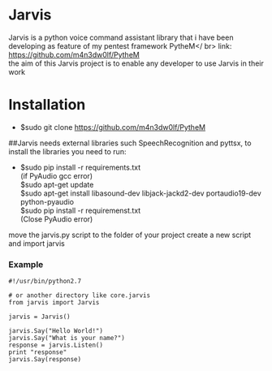 # Jarvis

Jarvis is a python voice command assistant library that i have been developing as feature of my pentest framework PytheM</ br>
link: https://github.com/m4n3dw0lf/PytheM<br/>
the aim of this Jarvis project is to enable any developer to use Jarvis in their work<br/>
 

# Installation 
- $sudo git clone https://github.com/m4n3dw0lf/PytheM

##Jarvis needs external libraries such SpeechRecognition and pyttsx, to install the libraries you need to run: <br />

- $sudo pip install -r requirements.txt <br />
 (if PyAudio gcc error)<br />
 $sudo apt-get update<br />
 $sudo apt-get install libasound-dev libjack-jackd2-dev portaudio19-dev python-pyaudio<br />
 $sudo pip install -r requiremenst.txt<br /> 
 (Close PyAudio error) <br />

move the jarvis.py script to the folder of your project create a new script and import jarvis<br />

### Example
```
#!/usr/bin/python2.7

# or another directory like core.jarvis
from jarvis import Jarvis

jarvis = Jarvis()

jarvis.Say("Hello World!")
jarvis.Say("What is your name?")
response = jarvis.Listen()
print "response"
jarvis.Say(response)
```


